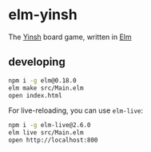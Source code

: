 # elm-yinsh

The [Yinsh][yinsh] board game, written in [Elm][elm-lang]

## developing

```sh
npm i -g elm@0.18.0
elm make src/Main.elm
open index.html
```

For live-reloading, you can use `elm-live`:

```sh
npm i -g elm-live@2.6.0
elm live src/Main.elm
open http://localhost:800
```

[yinsh]: http://www.gipf.com/yinsh/
[elm-lang]: http://elm-lang.org/ 
